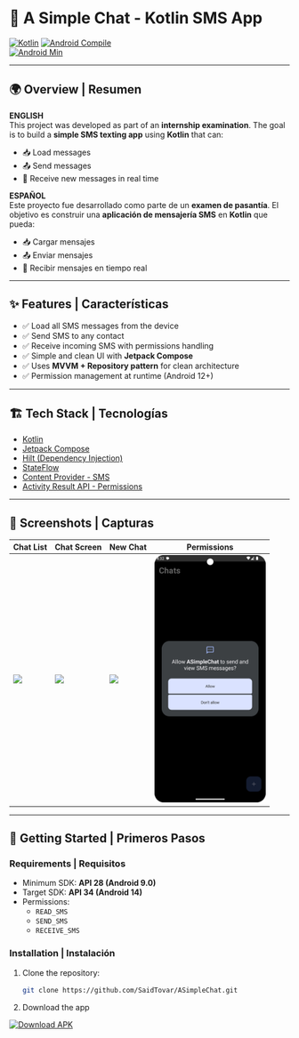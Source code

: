 # 📱 A Simple Chat - Kotlin SMS App  

[![Kotlin](https://img.shields.io/badge/Kotlin-2.2.10-blueviolet?logo=kotlin&logoColor=white)](https://kotlinlang.org/) 
[![Android Compile](https://img.shields.io/badge/compileSdk-36-brightgreen?logo=android&logoColor=white)](https://developer.android.com/studio/releases/platforms)  
[![Android Min](https://img.shields.io/badge/minSdk-28-orange?logo=android&logoColor=white)](https://developer.android.com/studio/releases/platforms)

---

## 🌍 Overview | Resumen

**ENGLISH**  
This project was developed as part of an **internship examination**. The goal is to build a **simple SMS texting app** using **Kotlin** that can:  
- 📥 Load messages  
- 📤 Send messages  
- 📡 Receive new messages in real time  


**ESPAÑOL**  
Este proyecto fue desarrollado como parte de un **examen de pasantía**. El objetivo es construir una **aplicación de mensajería SMS** en **Kotlin** que pueda:  
- 📥 Cargar mensajes  
- 📤 Enviar mensajes  
- 📡 Recibir mensajes en tiempo real  

---

## ✨ Features | Características

- ✅ Load all SMS messages from the device  
- ✅ Send SMS to any contact  
- ✅ Receive incoming SMS with permissions handling  
- ✅ Simple and clean UI with **Jetpack Compose**  
- ✅ Uses **MVVM + Repository pattern** for clean architecture  
- ✅ Permission management at runtime (Android 12+)  

---

## 🏗️ Tech Stack | Tecnologías

- [Kotlin](https://kotlinlang.org/)  
- [Jetpack Compose](https://developer.android.com/jetpack/compose)  
- [Hilt (Dependency Injection)](https://dagger.dev/hilt/)  
- [StateFlow](https://developer.android.com/kotlin/flow/stateflow-and-sharedflow)  
- [Content Provider - SMS](https://developer.android.com/reference/android/provider/Telephony.Sms)  
- [Activity Result API - Permissions](https://developer.android.com/training/basics/intents/result)  

---

## 📸 Screenshots | Capturas

| Chat List | Chat Screen | New Chat | Permissions |
|-----------|-------------|----------|-------------|
| <img src="Screens/Chats.png.png" width="200"/> | <img src="Screens/Chat.png.png" width="200"/> | <img src="Screens/New Chat.png.png" width="200"/> | <img src="Screens/Permission.png" width="200"/> |

---

## 🚀 Getting Started | Primeros Pasos

### Requirements | Requisitos
- Minimum SDK: **API 28 (Android 9.0)**  
- Target SDK: **API 34 (Android 14)**  
- Permissions:  
  - `READ_SMS`  
  - `SEND_SMS`  
  - `RECEIVE_SMS`  

### Installation | Instalación
1. Clone the repository:  
   ```bash
   git clone https://github.com/SaidTovar/ASimpleChat.git

2. Download the app  

[![Download APK](https://img.shields.io/badge/📥%20Download-APK-brightgreen?style=for-the-badge)](https://raw.githubusercontent.com/SaidTovar/ASimpleChat/refs/heads/master/app-release.apk)  
